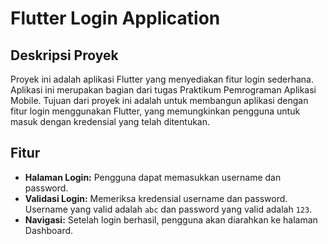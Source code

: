 # Flutter Login Application

## Deskripsi Proyek

Proyek ini adalah aplikasi Flutter yang menyediakan fitur login sederhana. Aplikasi ini merupakan bagian dari tugas Praktikum Pemrograman Aplikasi Mobile. Tujuan dari proyek ini adalah untuk membangun aplikasi dengan fitur login menggunakan Flutter, yang memungkinkan pengguna untuk masuk dengan kredensial yang telah ditentukan.

## Fitur

- **Halaman Login:** Pengguna dapat memasukkan username dan password.
- **Validasi Login:** Memeriksa kredensial username dan password. Username yang valid adalah `abc` dan password yang valid adalah `123`.
- **Navigasi:** Setelah login berhasil, pengguna akan diarahkan ke halaman Dashboard.
